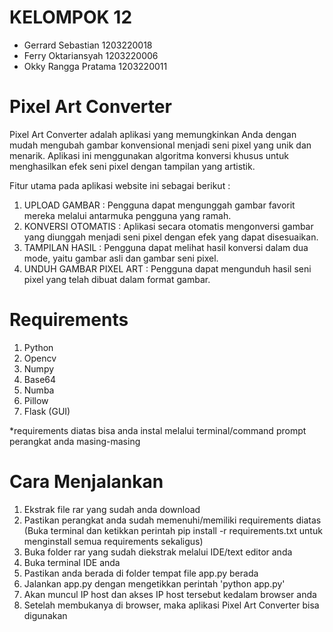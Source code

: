 # KELOMPOK 12
- Gerrard Sebastian 1203220018
- Ferry Oktariansyah 1203220006
- Okky Rangga Pratama 1203220011

# Pixel Art Converter
Pixel Art Converter adalah aplikasi yang memungkinkan Anda dengan mudah mengubah gambar konvensional menjadi seni pixel yang unik dan menarik. Aplikasi ini menggunakan algoritma konversi khusus untuk menghasilkan efek seni pixel dengan tampilan yang artistik.

Fitur utama pada aplikasi website ini sebagai berikut :
1. UPLOAD GAMBAR :
Pengguna dapat mengunggah gambar favorit mereka melalui antarmuka pengguna yang ramah.
2. KONVERSI OTOMATIS : 
Aplikasi secara otomatis mengonversi gambar yang diunggah menjadi seni pixel dengan efek yang dapat disesuaikan.
3. TAMPILAN HASIL :
Pengguna dapat melihat hasil konversi dalam dua mode, yaitu gambar asli dan gambar seni pixel.
4. UNDUH GAMBAR PIXEL ART :
Pengguna dapat mengunduh hasil seni pixel yang telah dibuat dalam format gambar.

# Requirements
1. Python
2. Opencv
3. Numpy
4. Base64
5. Numba
6. Pillow
7. Flask (GUI)

*requirements diatas bisa anda instal melalui terminal/command prompt perangkat anda masing-masing

# Cara Menjalankan
1. Ekstrak file rar yang sudah anda download
2. Pastikan perangkat anda sudah memenuhi/memiliki requirements diatas (Buka terminal dan ketikkan perintah pip install -r requirements.txt
untuk menginstall semua requirements sekaligus)
3. Buka folder rar yang sudah diekstrak melalui IDE/text editor anda
4. Buka terminal IDE anda
5. Pastikan anda berada di folder tempat file app.py berada
6. Jalankan app.py dengan mengetikkan perintah 'python app.py'
7. Akan muncul IP host dan akses IP host tersebut kedalam browser anda
8. Setelah membukanya di browser, maka aplikasi Pixel Art Converter bisa digunakan
